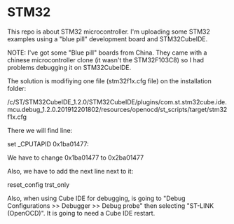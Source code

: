 # STM32
This repo is about STM32 microcontroller. 
I'm uploading some STM32 examples using a "blue pill" development board and STM32CubeIDE.

NOTE: I've got some "Blue pill" boards from China. They came with a chinese
microcontroller clone (it wasn't the STM32F103C8) so I had problems debugging it
on STM32CubeIDE.

The solution is modifiying one file (stm32f1x.cfg file) on the installation 
folder:

/c/ST/STM32CubeIDE_1.2.0/STM32CubeIDE/plugins/com.st.stm32cube.ide.mcu.debug_1.2.0.201912201802/resources/openocd/st_scripts/target/stm32f1x.cfg

There we will find line:

set _CPUTAPID 0x1ba01477:

We have to change 0x1ba01477 to 0x2ba01477

Also, we have to add the next line next to it:

reset_config trst_only

Also, when using Cube IDE for debugging, is going to "Debug Configurations >>
Debugger >> Debug probe" then selecting "ST-LINK (OpenOCD)". It is going to need
a Cube IDE restart.